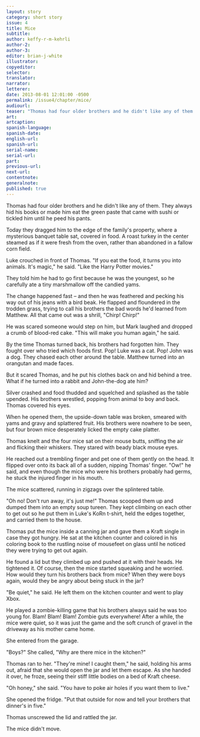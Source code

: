 ```yaml
---
layout: story
category: short story
issue: 4
title: Mice
subtitle:
author: keffy-r-m-kehrli
author-2:
author-3:
editor: brian-j-white
illustrator:
copyeditor:
selector:
translator:
narrator:
letterer:
date: 2013-08-01 12:01:00 -0500
permalink: /issue4/chapter/mice/
audiourl:
teaser: "Thomas had four older brothers and he didn't like any of them. They always hid his books or made him eat the green paste that came with sushi or tickled him until he peed his pants."
art:
artcaption:
spanish-language:
spanish-date:
english-url:
spanish-url:
serial-name:
serial-url:
part:
previous-url:
next-url:
contentnote:
generalnote:
published: true
---
```


Thomas had four older brothers and he didn't like any of them. They always hid his books or made him eat the green paste that came with sushi or tickled him until he peed his pants.

Today they dragged him to the edge of the family's property, where a mysterious banquet table sat, covered in food. A roast turkey in the center steamed as if it were fresh from the oven, rather than abandoned in a fallow corn field.

Luke crouched in front of Thomas. "If you eat the food, it turns you into animals. It's magic," he said. "Like the Harry Potter movies."

They told him he had to go first because he was the youngest, so he carefully ate a tiny marshmallow off the candied yams.

The change happened fast – and then he was feathered and pecking his way out of his jeans with a bird beak. He flapped and floundered in the trodden grass, trying to call his brothers the bad words he'd learned from Matthew. All that came out was a shrill, "Chirp! Chirp!"

He was scared someone would step on him, but Mark laughed and dropped a crumb of blood-red cake. "This will make you human again," he said.

By the time Thomas turned back, his brothers had forgotten him. They fought over who tried which foods first. Pop! Luke was a cat. Pop! John was a dog. They chased each other around the table. Matthew turned into an orangutan and made faces.

But it scared Thomas, and he put his clothes back on and hid behind a tree.  What if he turned into a rabbit and John-the-dog ate him?

Silver crashed and food thudded and squelched and splashed as the table upended. His brothers wrestled, popping from animal to boy and back. Thomas covered his eyes.

When he opened them, the upside-down table was broken, smeared with yams and gravy and splattered fruit. His brothers were nowhere to be seen, but four brown mice desperately licked the empty cake platter.

Thomas knelt and the four mice sat on their mouse butts, sniffing the air and flicking their whiskers. They stared with beady black mouse eyes.

He reached out a trembling finger and pet one of them gently on the head. It flipped over onto its back all of a sudden, nipping Thomas' finger. "Ow!" he said, and even though the mice who were his brothers probably had germs, he stuck the injured finger in his mouth.

The mice scattered, running in zigzags over the splintered table.

"Oh no! Don't run away, it's just me!" Thomas scooped them up and dumped them into an empty soup tureen. They kept climbing on each other to get out so he put them in Luke's KoRn t-shirt, held the edges together, and carried them to the house.

Thomas put the mice inside a canning jar and gave them a Kraft single in case they got hungry. He sat at the kitchen counter and colored in his coloring book to the rustling noise of mousefeet on glass until he noticed they were trying to get out again.

He found a lid but they climbed up and pushed at it with their heads. He tightened it. Of course, then the mice started squeaking and he worried. How would they turn his brothers back from mice? When they were boys again, would they be angry about being stuck in the jar?

"Be quiet," he said. He left them on the kitchen counter and went to play Xbox.

He played a zombie-killing game that his brothers always said he was too young for. Blam! Blam! Blam! Zombie guts everywhere! After a while, the mice were quiet, so it was just the game and the soft crunch of gravel in the driveway as his mother came home.

She entered from the garage.

"Boys?" She called, "Why are there mice in the kitchen?"

Thomas ran to her. "They're mine! I caught them," he said, holding his arms out, afraid that she would open the jar and let them escape. As she handed it over, he froze, seeing their stiff little bodies on a bed of Kraft cheese.

"Oh honey," she said. "You have to poke air holes if you want them to live."

She opened the fridge. "Put that outside for now and tell your brothers that dinner's in five."

Thomas unscrewed the lid and rattled the jar.

The mice didn't move.
